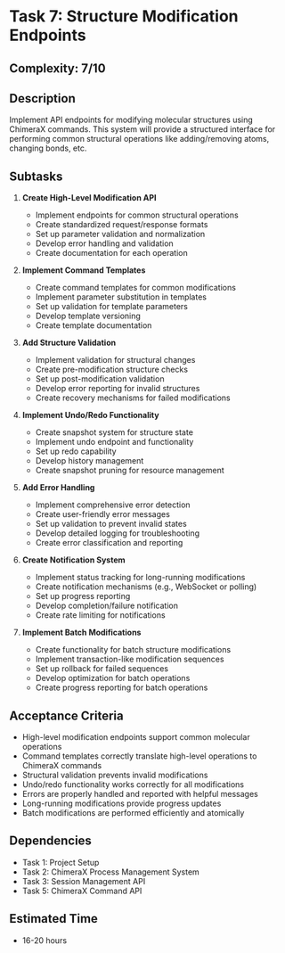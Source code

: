 # Task 7: Structure Modification Endpoints

## Complexity: 7/10

## Description
Implement API endpoints for modifying molecular structures using ChimeraX commands. This system will provide a structured interface for performing common structural operations like adding/removing atoms, changing bonds, etc.

## Subtasks

1. **Create High-Level Modification API**
   - Implement endpoints for common structural operations
   - Create standardized request/response formats
   - Set up parameter validation and normalization
   - Develop error handling and validation
   - Create documentation for each operation

2. **Implement Command Templates**
   - Create command templates for common modifications
   - Implement parameter substitution in templates
   - Set up validation for template parameters
   - Develop template versioning
   - Create template documentation

3. **Add Structure Validation**
   - Implement validation for structural changes
   - Create pre-modification structure checks
   - Set up post-modification validation
   - Develop error reporting for invalid structures
   - Create recovery mechanisms for failed modifications

4. **Implement Undo/Redo Functionality**
   - Create snapshot system for structure state
   - Implement undo endpoint and functionality
   - Set up redo capability
   - Develop history management
   - Create snapshot pruning for resource management

5. **Add Error Handling**
   - Implement comprehensive error detection
   - Create user-friendly error messages
   - Set up validation to prevent invalid states
   - Develop detailed logging for troubleshooting
   - Create error classification and reporting

6. **Create Notification System**
   - Implement status tracking for long-running modifications
   - Create notification mechanisms (e.g., WebSocket or polling)
   - Set up progress reporting
   - Develop completion/failure notification
   - Create rate limiting for notifications

7. **Implement Batch Modifications**
   - Create functionality for batch structure modifications
   - Implement transaction-like modification sequences
   - Set up rollback for failed sequences
   - Develop optimization for batch operations
   - Create progress reporting for batch operations

## Acceptance Criteria
- High-level modification endpoints support common molecular operations
- Command templates correctly translate high-level operations to ChimeraX commands
- Structural validation prevents invalid modifications
- Undo/redo functionality works correctly for all modifications
- Errors are properly handled and reported with helpful messages
- Long-running modifications provide progress updates
- Batch modifications are performed efficiently and atomically

## Dependencies
- Task 1: Project Setup
- Task 2: ChimeraX Process Management System
- Task 3: Session Management API
- Task 5: ChimeraX Command API

## Estimated Time
- 16-20 hours

